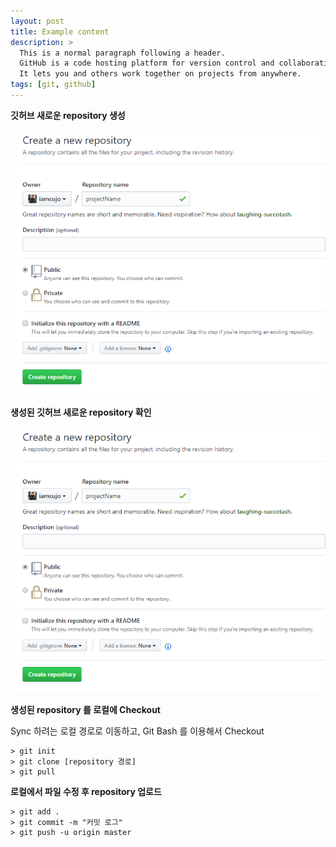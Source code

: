 ```yaml
---
layout: post
title: Example content
description: >
  This is a normal paragraph following a header.
  GitHub is a code hosting platform for version control and collaboration.
  It lets you and others work together on projects from anywhere.
tags: [git, github]
---
```


**깃허브 새로운 repository 생성** 

![01](/img//github01.PNG)





**생성된 깃허브 새로운 repository 확인** 

![02](/img/github01.PNG)



**생성된 repository 를 로컬에 Checkout** 

Sync 하려는 로컬 경로로 이동하고, Git Bash 를 이용해서 Checkout

```
> git init
> git clone [repository 경로]
> git pull
```



**로컬에서 파일 수정 후 repository 업로드** 

```
> git add .
> git commit -m "커밋 로그"
> git push -u origin master
```

